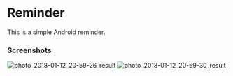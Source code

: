 # Reminder
This is a simple Android reminder. 

### Screenshots

![photo_2018-01-12_20-59-26_result](https://user-images.githubusercontent.com/20031417/34890969-863a3f92-f7dc-11e7-9731-9c6394e94751.jpg)
![photo_2018-01-12_20-59-30_result](https://user-images.githubusercontent.com/20031417/34890970-865ad4aa-f7dc-11e7-9dec-67de95dd16c1.jpg)
